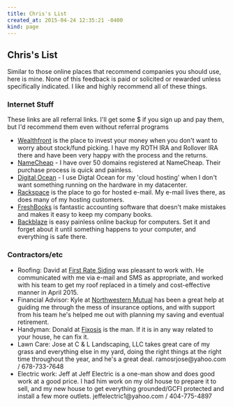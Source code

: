 ```yaml
---
title: Chris's List
created_at: 2015-04-24 12:35:21 -0400
kind: page
---
```

<h2>Chris's List</h2>
<p>Similar to those online places that recommend companies you should use, here is mine. None of this feedback is paid or solicited or rewarded unless specifically indicated. I like and highly recommend all of these things.</p>

<h3>Internet Stuff</h3>
<p>These links are all referral links. I'll get some $ if you sign up and pay them, but I'd recommend them even without referral programs</p>
<ul>
  <li><a href="http://wlth.fr/1119Pfi">Wealthfront</a> is the place to invest your money when you don't want to worry about stock/fund picking. I have my ROTH IRA and Rollover IRA there and have been very happy with the process and the returns.</li>
  <li><a href="http://www.namecheap.com/?aff=62435">NameCheap</a> - I have over 50 domains registered at NameCheap. Their purchase process is quick and painless.</li>
  <li><a href="https://www.digitalocean.com/?refcode=f7ac2e018837">Digital Ocean</a> - I use Digtal Ocean for my 'cloud hosting' when I don't want something running on the hardware in my datacenter.</li>
  <li><a href="http://tracking.rackspace.com/SHrj">Rackspace</a> is the place to go for hosted e-mail. My e-mail lives there, as does many of my hosting customers.</li>
  <li><a href="https://ithought.freshbooks.com/refer/www">FreshBooks</a> is fantastic accounting software that doesn't make mistakes and makes it easy to keep my company books.</li>
  <li><a href="https://secure.backblaze.com/r/00btsg">Backblaze</a> is easy painless online backup for computers. Set it and forget about it until something happens to your computer, and everything is safe there.</li>
</ul>

<h3>Contractors/etc</h3>
<ul>
  <li>Roofing: David at <a href="http://firstratesiding.com/">First Rate Siding</a> was pleasant to work with. He communicated with me via e-mail and SMS as appropriate, and worked with his team to get my roof replaced in a timely and cost-effective manner in April 2015. </li>
  <li>Financial Advisor: Kyle at <a href="http://kylebrooker.nm.com/">Northwestern Mutual</a> has been a great help at guiding me through the mess of insurance options, and with support from his team he's helped me out with planning my saving and eventual retirement.</li>
  <li>Handyman: Donald at <a href="https://www.facebook.com/fixosis">Fixosis</a> is the man. If it is in any way related to your house, he can fix it.</li>
  <li>Lawn Care: Jose at C & L Landscaping, LLC takes great care of my grass and everything else in my yard, doing the right things at the right time throughout the year, and he's a great deal. ramosrjose@yahoo.com / 678-733-7648</li>
  <li>Electric work: Jeff at Jeff Electric is a one-man show and does good work at a good price. I had him work on my old house to prepare it to sell, and my new house to get everything grounded/GCFI protected and install a few more outlets.  jeffelectric1@yahoo.com / 404-775-4897</li>
</ul>
